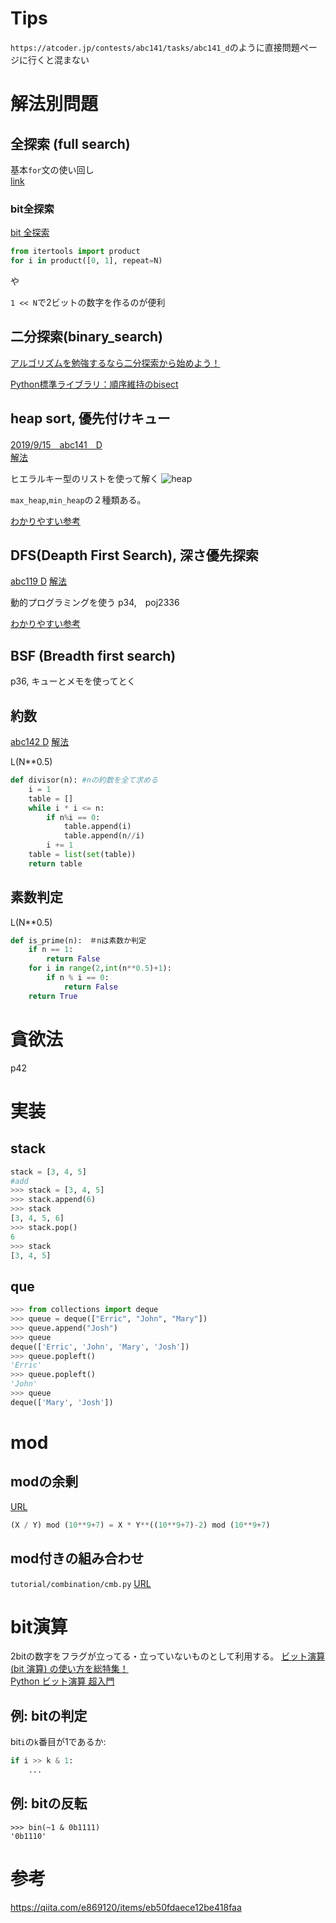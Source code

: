 # Tips

`https://atcoder.jp/contests/abc141/tasks/abc141_d`のように直接問題ページに行くと混まない

# 解法別問題

## 全探索 (full search)

基本`for`文の使い回し  
[link](https://qiita.com/e869120/items/f1c6f98364d1443148b3#1-6-4-%E5%85%A8%E6%8E%A2%E7%B4%A2%E3%81%AB%E6%85%A3%E3%82%8C%E3%82%8B)

### bit全探索  

[bit 全探索](https://drken1215.hatenablog.com/entry/2019/12/14/171657)  

```python
from itertools import product
for i in product([0, 1], repeat=N)
```

や

`1 << N`で2ビットの数字を作るのが便利

## 二分探索(binary_search)

[アルゴリズムを勉強するなら二分探索から始めよう！](https://codezine.jp/article/detail/9900?p=2)

[Python標準ライブラリ：順序維持のbisect](https://qiita.com/ta7uw/items/d6d8f0ddb215c3677cd3)

## heap sort, 優先付けキュー

[2019/9/15　abc141　D](https://atcoder.jp/contests/abc141/tasks/abc141_d)  
[解法](https://atcoder.jp/contests/abc141/submissions/7550044)  

ヒエラルキー型のリストを使って解く
![heap](https://miro.medium.com/max/752/1*Qa4zV-Ys8iXRbPCt2Xt3Zw.png)

`max_heap`,`min_heap`の２種類ある。

[わかりやすい参考](https://medium.com/@yasufumy/data-structure-heap-ecfd0989e5be)

## DFS(Deapth First Search), 深さ優先探索

[abc119 D](https://atcoder.jp/contests/abc119/tasks/abc119_c)
[解法](https://atcoder.jp/contests/abc119/submissions/7567907)

動的プログラミングを使う
p34,　poj2336

[わかりやすい参考](https://pyteyon.hatenablog.com/entry/2019/03/01/211133)

## BSF (Breadth first search)

p36,
キューとメモを使ってとく

## 約数

[abc142 D](https://atcoder.jp/contests/abc142/tasks/abc142_d)
[解法](https://atcoder.jp/contests/abc142/submissions/7769609)

L(N**0.5)

```python
def divisor(n): #nの約数を全て求める
    i = 1
    table = []
    while i * i <= n:
        if n%i == 0:
            table.append(i)
            table.append(n//i)
        i += 1
    table = list(set(table))
    return table
```

## 素数判定

L(N**0.5)

```python
def is_prime(n):　＃nは素数か判定
    if n == 1:
        return False
    for i in range(2,int(n**0.5)+1):
        if n % i == 0:
            return False
    return True
```

# 貪欲法

p42

# 実装

## stack

```python 
stack = [3, 4, 5]
#add
>>> stack = [3, 4, 5]
>>> stack.append(6)
>>> stack
[3, 4, 5, 6]
>>> stack.pop()
6
>>> stack
[3, 4, 5]
```

## que

```python
>>> from collections import deque
>>> queue = deque(["Erric", "John", "Mary"])
>>> queue.append("Josh")
>>> queue
deque(['Erric', 'John', 'Mary', 'Josh'])
>>> queue.popleft()
'Erric'
>>> queue.popleft()
'John'
>>> queue
deque(['Mary', 'Josh'])
```

# mod

## modの余剰

[URL](https://img.atcoder.jp/abc156/editorial.pdf)

```python
(X / Y) mod (10**9+7) = X * Y**((10**9+7)-2) mod (10**9+7)

```

## mod付きの組み合わせ

`tutorial/combination/cmb.py`
[URL](https://atcoder.jp/contests/abc156/submissions/10360982)

# bit演算
2bitの数字をフラグが立ってる・立っていないものとして利用する。
[ビット演算 (bit 演算) の使い方を総特集！](https://qiita.com/drken/items/7c6ff2aa4d8fce1c9361)  
[Python ビット演算 超入門](https://qiita.com/7shi/items/41d262ca11ea16d85abc)  


## 例: bitの判定

bit`i`の`k`番目が1であるか:  

```python
if i >> k & 1:
    ...
```

## 例: bitの反転

```std
>>> bin(~1 & 0b1111)
'0b1110'
```

# 参考

https://qiita.com/e869120/items/eb50fdaece12be418faa
